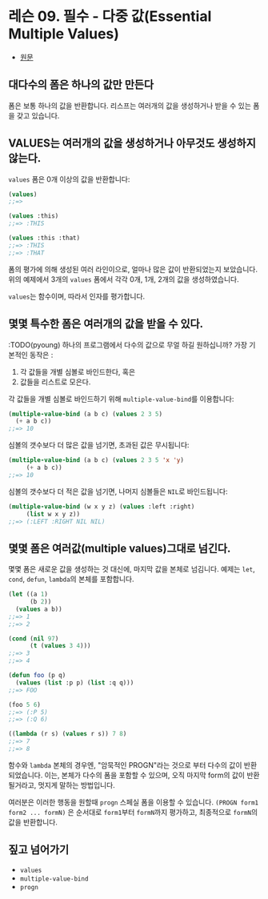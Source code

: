 # 레슨 09. 필수 - 다중 값(Essential Multiple Values)

- [원문](https://dept-info.labri.fr/~strandh/Teaching/MTP/Common/David-Lamkins/chapter03-09.html)


## 대다수의 폼은 하나의 값만 만든다

 폼은 보통 하나의 값을 반환합니다. 리스프는 여러개의 값을 생성하거나 받을 수 있는 폼을 갖고 있습니다.


## VALUES는 여러개의 값을 생성하거나 아무것도 생성하지 않는다.

 `values` 폼은 0개 이상의 값을 반환합니다:

``` lisp
(values)
;;=>

(values :this)
;;=> :THIS

(values :this :that)
;;=> :THIS
;;=> :THAT
```

 폼의 평가에 의해 생성된 여러 라인이으로, 얼마나 많은 값이 반환되었는지 보았습니다. 위의 예제에서 3개의 `values` 폼에서 각각 0개, 1개, 2개의 값을 생성하였습니다.

 `values`는 함수이며, 따라서 인자를 평가합니다.


## 몇몇 특수한 폼은 여러개의 값을 받을 수 있다.

:TODO(pyoung)
하나의 프로그램에서 다수의 값으로 무얼 하길 원하십니까? 가장 기본적인 동작은 :

1.  각 값들을 개별 심볼로 바인드한다, 혹은
2.  값들을 리스트로 모은다.

 각 값들을 개별 심볼로 바인드하기 위해 `multiple-value-bind`를 이용합니다:

``` lisp
(multiple-value-bind (a b c) (values 2 3 5)
  (+ a b c))
;;=> 10
```

 심볼의 갯수보다 더 많은 값을 넘기면, 초과된 값은 무시됩니다:

``` lisp
(multiple-value-bind (a b c) (values 2 3 5 'x 'y)
     (+ a b c))
;;=> 10
```

 심볼의 갯수보다 더 적은 값을 넘기면, 나머지 심볼들은 `NIL`로 바인드됩니다:

``` lisp
(multiple-value-bind (w x y z) (values :left :right)
     (list w x y z))
;;=> (:LEFT :RIGHT NIL NIL)
```


## 몇몇 폼은 여러값(multiple values)그대로 넘긴다.

 몇몇 폼은 새로운 값을 생성하는 것 대신에, 마지막 값을 본체로 넘김니다. 예제는 `let`, `cond`, `defun`, `lambda`의 본체를 포함합니다.

``` lisp
(let ((a 1)
      (b 2))
  (values a b))
;;=> 1
;;=> 2

(cond (nil 97)
      (t (values 3 4)))
;;=> 3
;;=> 4

(defun foo (p q)
  (values (list :p p) (list :q q)))
;;=> FOO

(foo 5 6)
;;=> (:P 5)
;;=> (:Q 6)

((lambda (r s) (values r s)) 7 8)
;;=> 7
;;=> 8
```

 함수와 `lambda` 본체의 경우엔, "암묵적인 PROGN"라는 것으로 부터 다수의 값이 반환되었습니다. 이는, 본체가 다수의 폼을 포함할 수 있으며, 오직 마지막 form의 값이 반환될거라고, 멋지게 말하는 방법입니다.

 여러분은 이러한 행동을 원할때 `progn` 스페실 폼을 이용할 수 있습니다. `(PROGN form1 form2 ... formN)` 은 순서대로 `form1`부터 `formN`까지 평가하고, 최종적으로 `formN`의 값을 반환합니다.


## 짚고 넘어가기

- `values`
- `multiple-value-bind`
- `progn`